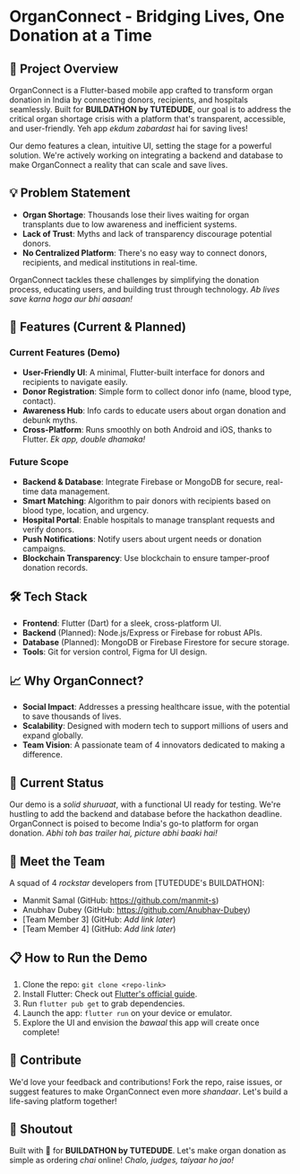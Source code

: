 OrganConnect - Bridging Lives, One Donation at a Time
=====================================================

🚀 Project Overview
-------------------

OrganConnect is a Flutter-based mobile app crafted to transform organ donation in India by connecting donors, recipients, and hospitals seamlessly. Built for **BUILDATHON by TUTEDUDE**, our goal is to address the critical organ shortage crisis with a platform that's transparent, accessible, and user-friendly. Yeh app *ekdum zabardast* hai for saving lives!

Our demo features a clean, intuitive UI, setting the stage for a powerful solution. We're actively working on integrating a backend and database to make OrganConnect a reality that can scale and save lives.

💡 Problem Statement
--------------------

-   **Organ Shortage**: Thousands lose their lives waiting for organ transplants due to low awareness and inefficient systems.
-   **Lack of Trust**: Myths and lack of transparency discourage potential donors.
-   **No Centralized Platform**: There's no easy way to connect donors, recipients, and medical institutions in real-time.

OrganConnect tackles these challenges by simplifying the donation process, educating users, and building trust through technology. *Ab lives save karna hoga aur bhi aasaan!*

🌟 Features (Current & Planned)
-------------------------------

### Current Features (Demo)

-   **User-Friendly UI**: A minimal, Flutter-built interface for donors and recipients to navigate easily.
-   **Donor Registration**: Simple form to collect donor info (name, blood type, contact).
-   **Awareness Hub**: Info cards to educate users about organ donation and debunk myths.
-   **Cross-Platform**: Runs smoothly on both Android and iOS, thanks to Flutter. *Ek app, double dhamaka!*

### Future Scope

-   **Backend & Database**: Integrate Firebase or MongoDB for secure, real-time data management.
-   **Smart Matching**: Algorithm to pair donors with recipients based on blood type, location, and urgency.
-   **Hospital Portal**: Enable hospitals to manage transplant requests and verify donors.
-   **Push Notifications**: Notify users about urgent needs or donation campaigns.
-   **Blockchain Transparency**: Use blockchain to ensure tamper-proof donation records.

🛠️ Tech Stack
--------------

-   **Frontend**: Flutter (Dart) for a sleek, cross-platform UI.
-   **Backend** (Planned): Node.js/Express or Firebase for robust APIs.
-   **Database** (Planned): MongoDB or Firebase Firestore for secure storage.
-   **Tools**: Git for version control, Figma for UI design.

📈 Why OrganConnect?
--------------------

-   **Social Impact**: Addresses a pressing healthcare issue, with the potential to save thousands of lives.
-   **Scalability**: Designed with modern tech to support millions of users and expand globally.
-   **Team Vision**: A passionate team of 4 innovators dedicated to making a difference.

🚧 Current Status
-----------------

Our demo is a *solid shuruaat*, with a functional UI ready for testing. We're hustling to add the backend and database before the hackathon deadline. OrganConnect is poised to become India's go-to platform for organ donation. *Abhi toh bas trailer hai, picture abhi baaki hai!*

👥 Meet the Team
----------------

A squad of 4 *rockstar* developers from [TUTEDUDE's BUILDATHON]:

-   Manmit Samal (GitHub: https://github.com/manmit-s)
-   Anubhav Dubey (GitHub: https://github.com/Anubhav-Dubey)
-   [Team Member 3] (GitHub: *Add link later*)
-   [Team Member 4] (GitHub: *Add link later*)

📋 How to Run the Demo
----------------------

1.  Clone the repo: `git clone <repo-link>`
2.  Install Flutter: Check out [Flutter's official guide](https://flutter.dev/docs/get-started/install).
3.  Run `flutter pub get` to grab dependencies.
4.  Launch the app: `flutter run` on your device or emulator.
5.  Explore the UI and envision the *bawaal* this app will create once complete!

🤝 Contribute
-------------

We'd love your feedback and contributions! Fork the repo, raise issues, or suggest features to make OrganConnect even more *shandaar*. Let's build a life-saving platform together!

📢 Shoutout
-----------

Built with 💖 for **BUILDATHON by TUTEDUDE**. Let's make organ donation as simple as ordering *chai* online! *Chalo, judges, taiyaar ho jao!*

